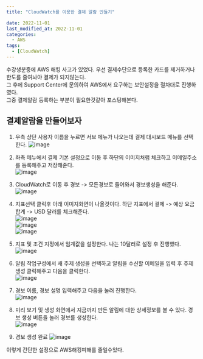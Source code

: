 ```yaml
---
title: "CloudWatch를 이용한 결제 알람 만들기"

date: 2022-11-01
last_modified_at: 2022-11-01
categories: 
  - AWS
tags:
  - [CloudWatch]
---
```

수강생분중에 AWS 해킹 사고가 있었다. 우선 결제수단으로 등록한 카드를 제거하거나 한도를 줄여놔야 결제가 되지않는다.  
그 후에 Support Center에 문의하여 AWS에서 요구하는 보안설정을 절차대로 진행하였다.  
그중 결제알람 등록하는 부분이 필요한것같아 포스팅해본다.  

## 결제알람을 만들어보자

1. 우측 상단 사용자 이름을 누르면 서브 메뉴가 나오는데 결제 대시보드 메뉴를 선택한다.
  ![image](https://user-images.githubusercontent.com/99777315/199214928-ee5ea808-34f4-4ca9-8814-abee0d1eceab.png)  

2. 좌측 메뉴에서 결제 기본 설정으로 이동 후 하단의 이미지처럼 체크하고 이메일주소를 등록해주고 저장해준다.  
  ![image](https://user-images.githubusercontent.com/99777315/199215265-fc3ba6d9-c33b-45fe-a0fd-e132b804fcb1.png)  

3. CloudWatch로 이동 후 경보 -> 모든경보로 들어와서 경보생성을 해준다.  
  ![image](https://user-images.githubusercontent.com/99777315/199217856-932235f2-a4e0-48e0-9064-e0f46bdfe2c9.png)  

4. 지표선택 클릭후 아래 이미지화면이 나올것이다. 하단 지표에서 결제 -> 예상 요금 합계 -> USD 달러를 체크해준다.  
  ![image](https://user-images.githubusercontent.com/99777315/199218254-e63649ee-af51-4a76-bae7-39cc3248d181.png)  
  ![image](https://user-images.githubusercontent.com/99777315/199218351-e2db05fe-d6c6-497f-a307-9a25e87037a0.png)  
  ![image](https://user-images.githubusercontent.com/99777315/199218417-3ab242ec-edc8-491f-91f9-8dc57fce7aae.png)  

5. 지표 및 조건 지정에서 임계값을 설정한다. 나는 10달러로 설정 후 진행했다.  
  ![image](https://user-images.githubusercontent.com/99777315/199221153-315589e3-10e1-4802-a4be-dab0484172ff.png)  

6. 알림 작업구성에서 새 주제 생성을 선택하고 알림을 수신할 이메일을 입력 후 주제생성 클릭해주고 다음을 클릭한다.  
  ![image](https://user-images.githubusercontent.com/99777315/199221458-85034afc-0cd5-49f3-911b-0904ea2293e8.png)  

7. 경보 이름, 경보 설명 입력해주고 다음을 눌러 진행한다.  
  ![image](https://user-images.githubusercontent.com/99777315/199222177-abbcdb73-e911-4e2a-b288-b840130a9379.png)  

8. 미리 보기 및 생성 화면에서 지금까지 만든 알림에 대한 상세정보를 볼 수 있다. 경보 생성 버튼을 눌러 경보를 생성한다.  
  ![image](https://user-images.githubusercontent.com/99777315/199222631-feb4fced-b475-43b4-9ad5-51063e29abd4.png)  

9. 경보 생성 완료
  ![image](https://user-images.githubusercontent.com/99777315/199223088-408715f2-f889-4fc4-9397-4a096694b436.png)  

이렇게 간단한 설정으로 AWS해킹피해를 줄일수있다.

